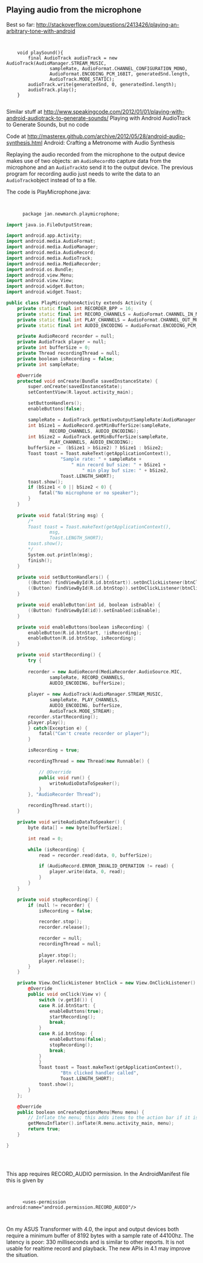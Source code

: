 
##  Playing audio from the microphone 


Best so far: http://stackoverflow.com/questions/2413426/playing-an-arbitrary-tone-with-android

```


    void playSound(){
        final AudioTrack audioTrack = new AudioTrack(AudioManager.STREAM_MUSIC,
                sampleRate, AudioFormat.CHANNEL_CONFIGURATION_MONO,
                AudioFormat.ENCODING_PCM_16BIT, generatedSnd.length,
                AudioTrack.MODE_STATIC);
        audioTrack.write(generatedSnd, 0, generatedSnd.length);
        audioTrack.play();
    }


```





Similar stuff at http://www.speakingcode.com/2012/01/01/playing-with-android-audiotrack-to-generate-sounds/
      Playing with Android AudioTrack to Generate Sounds, but no code


Code at http://masterex.github.com/archive/2012/05/28/android-audio-synthesis.html
      Android: Crafting a Metronome with Audio Synthesis


Replaying the audio recorded from the microphone to the output device makes use of two
      objects: an `AudioRecord`to capture data from the microphone and an `AudioTrack`to send it to the output device. The previous program for
      recording audio just needs to write the data to an `AudioTrack`object
      instead of to a file.


The code is PlayMicrophone.java:

```cpp

      
      package jan.newmarch.playmicrophone;

import java.io.FileOutputStream;

import android.app.Activity;
import android.media.AudioFormat;
import android.media.AudioManager;
import android.media.AudioRecord;
import android.media.AudioTrack;
import android.media.MediaRecorder;
import android.os.Bundle;
import android.view.Menu;
import android.view.View;
import android.widget.Button;
import android.widget.Toast;

public class PlayMicrophoneActivity extends Activity {
	private static final int RECORDER_BPP = 16;
	private static final int RECORD_CHANNELS = AudioFormat.CHANNEL_IN_MONO;
	private static final int PLAY_CHANNELS = AudioFormat.CHANNEL_OUT_MONO;
	private static final int AUDIO_ENCODING = AudioFormat.ENCODING_PCM_16BIT;

	private AudioRecord recorder = null;
	private AudioTrack player = null;
	private int bufferSize = 0;
	private Thread recordingThread = null;
	private boolean isRecording = false;
	private int sampleRate;

	@Override
	protected void onCreate(Bundle savedInstanceState) {
		super.onCreate(savedInstanceState);
		setContentView(R.layout.activity_main);

		setButtonHandlers();
		enableButtons(false);

		sampleRate = AudioTrack.getNativeOutputSampleRate(AudioManager.STREAM_MUSIC);
		int bSize1 = AudioRecord.getMinBufferSize(sampleRate,
				RECORD_CHANNELS, AUDIO_ENCODING);
		int bSize2 = AudioTrack.getMinBufferSize(sampleRate,
				PLAY_CHANNELS, AUDIO_ENCODING);
		bufferSize =  (bSize1 > bSize2) ? bSize1 : bSize2;
		Toast toast = Toast.makeText(getApplicationContext(), 
					"Sample rate: " + sampleRate + 
						" min record buf size: " + bSize1 +
							" min play buf size: " + bSize2, 
					Toast.LENGTH_SHORT);
		toast.show();
		if (bSize1 < 0 || bSize2 < 0) {
			fatal("No microphone or no speaker");
		}
	}
	
	private void fatal(String msg) {
		/*
		Toast toast = Toast.makeText(getApplicationContext(), 
				msg, 
				Toast.LENGTH_SHORT);
		toast.show();
		*/
		System.out.println(msg);
		finish();
	}

	private void setButtonHandlers() {
		((Button) findViewById(R.id.btnStart)).setOnClickListener(btnClick);
		((Button) findViewById(R.id.btnStop)).setOnClickListener(btnClick);
	}

	private void enableButton(int id, boolean isEnable) {
		((Button) findViewById(id)).setEnabled(isEnable);
	}

	private void enableButtons(boolean isRecording) {
		enableButton(R.id.btnStart, !isRecording);
		enableButton(R.id.btnStop, isRecording);
	}

	private void startRecording() {
		try {
		
		recorder = new AudioRecord(MediaRecorder.AudioSource.MIC,
				sampleRate, RECORD_CHANNELS,
				AUDIO_ENCODING, bufferSize);
				
		player = new AudioTrack(AudioManager.STREAM_MUSIC,
				sampleRate, PLAY_CHANNELS,
				AUDIO_ENCODING, bufferSize,
				AudioTrack.MODE_STREAM);
		recorder.startRecording();
		player.play();
		} catch(Exception e) {
			fatal("Can't create recorder or player");
		}

		isRecording = true;

		recordingThread = new Thread(new Runnable() {

			// @Override
			public void run() {
				writeAudioDataToSpeaker();
			}
		}, "AudioRecorder Thread");

		recordingThread.start();
	}

	private void writeAudioDataToSpeaker() {
		byte data[] = new byte[bufferSize];

		int read = 0;

		while (isRecording) {
			read = recorder.read(data, 0, bufferSize);

			if (AudioRecord.ERROR_INVALID_OPERATION != read) {
				player.write(data, 0, read);
			}
		}			
	}

	private void stopRecording() {
		if (null != recorder) {
			isRecording = false;

			recorder.stop();
			recorder.release();

			recorder = null;
			recordingThread = null;
			
			player.stop();
			player.release();
		}
	}

	private View.OnClickListener btnClick = new View.OnClickListener() {
		@Override
		public void onClick(View v) {
			switch (v.getId()) {
			case R.id.btnStart: {
				enableButtons(true);
				startRecording();
				break;
			}
			case R.id.btnStop: {
				enableButtons(false);
				stopRecording();
				break;
			}
			}
			Toast toast = Toast.makeText(getApplicationContext(), 
					"Btn clicked handler called", 
					Toast.LENGTH_SHORT);
			toast.show();
		}
	};

	@Override
	public boolean onCreateOptionsMenu(Menu menu) {
		// Inflate the menu; this adds items to the action bar if it is present.
		getMenuInflater().inflate(R.menu.activity_main, menu);
		return true;
	}

}

      
    
```


This app requires RECORD_AUDIO permission. 
      In the AndroidManifest file this is
      given by

```

	
	  <uses-permission android:name="android.permission.RECORD_AUDIO"/>
	
      
```





On my ASUS Transformer with 4.0, the input and output devices both require
      a minimum buffer of 8192 bytes with a sample rate of 44100hz.
      The latency is poor: 330 milliseconds and is similar to other reports.
      It is not usable for
      realtime record and playback. The new APIs in 4.1 may improve the situation.
